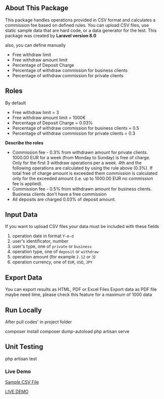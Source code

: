 ## About This Package

<p>
This package handles operations provided in CSV format and calculates a commission fee based on defined rules.
You can upload CSV files, use static sample data that are hard code, or a data generator for the test.
This package was created by <strong>Laravel version 8.0</strong>
</P>
also, you can define manually

<ul>
<li>Free withdraw limit</li> 
<li>Free withdraw amount limit </li>
<li>Percentage of Deposit Charge </li>
<li>Percentage of withdraw commission for business clients</li>
<li>Percentage of withdraw commission for private clients</li>
</ul>

## Roles

By default 

<ul>
<li>Free withdraw limit = 3</li> 
<li>Free withdraw amount limit = 1000€</li>
<li>Percentage of Deposit Charge = 0.03%</li>
<li>Percentage of withdraw commission for business clients = 0.5</li>
<li>Percentage of withdraw commission for private clients = 0.3</li>
</ul>

<strong>Describe the roles</strong>

<ul>
<li>Commission fee - 0.3% from withdrawn amount for private clients.</li>
1000.00 EUR for a week (from Monday to Sunday) is free of charge. Only for the first 3 withdraw operations per a week. 4th and the following operations are calculated by using the rule above (0.3%). If total free of charge amount is exceeded them commission is calculated only for the exceeded amount (i.e. up to 1000.00 EUR no commission fee is applied).
</li>
<li>Commission fee - 0.5% from withdrawn amount for business clients. Business clients don't have a free commission</li>
<li>All deposits are charged 0.03% of deposit amount.</li>
</ul>

## Input Data

<p>
If you want to upload CSV files your data must be included with these fields
</p>

<ol dir="auto">
<li>operation date in format <code>Y-m-d</code></li>
<li>user's identificator, number</li>
<li>user's type, one of <code>private</code> or <code>business</code></li>
<li>operation type, one of <code>deposit</code> or <code>withdraw</code></li>
<li>operation amount (for example <code>2.12</code> or <code>3</code>)</li>
<li>operation currency, one of <code>EUR</code>, <code>USD</code>, <code>JPY</code></li>
</ol>

## Export Data

You can export results as HTML, PDF or Excel Files
Export data as PDF file maybe need time, please check this feature for a maximum of 1000 data
## Run Locally

After pull codes'
in project folder

composer install
composer dump-autoload
php artisan serve

## Unit Testing

php artisan test

### Live Demo

<p><a href="commission.fiachehr.ir/sampleData.csv">Sample CSV File</a></p>
<p><a href="commission.fiachehr.ir">LIVE DEMO</a></p>

